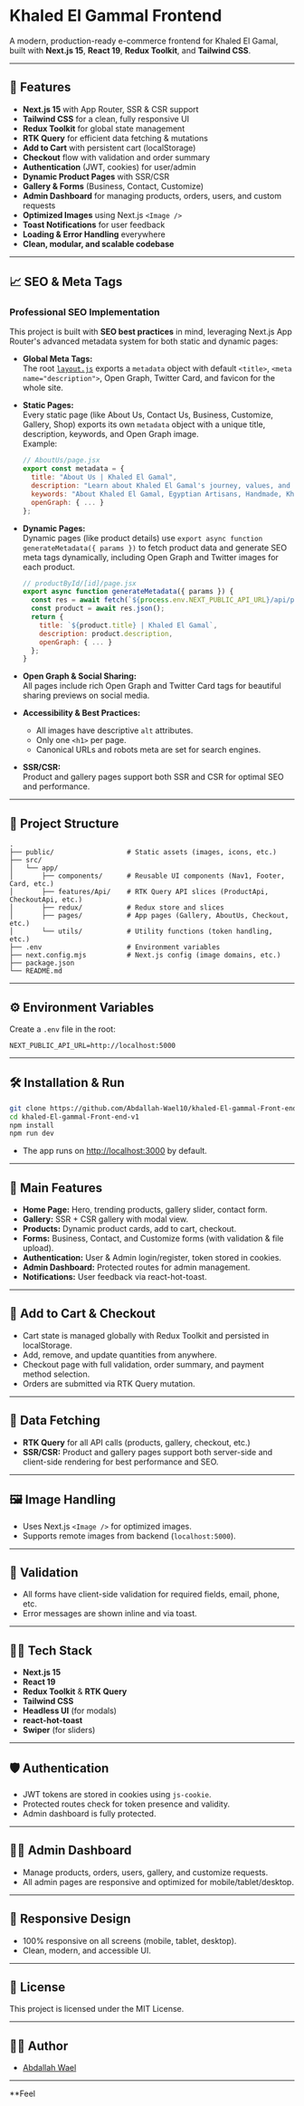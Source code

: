 # Khaled El Gammal Frontend

A modern, production-ready e-commerce frontend for Khaled El Gamal, built with **Next.js 15**, **React 19**, **Redux Toolkit**, and **Tailwind CSS**. 

---

## 🚀 Features

- **Next.js 15** with App Router, SSR & CSR support
- **Tailwind CSS** for a clean, fully responsive UI
- **Redux Toolkit** for global state management
- **RTK Query** for efficient data fetching & mutations
- **Add to Cart** with persistent cart (localStorage)
- **Checkout** flow with validation and order summary
- **Authentication** (JWT, cookies) for user/admin
- **Dynamic Product Pages** with SSR/CSR
- **Gallery & Forms** (Business, Contact, Customize)
- **Admin Dashboard** for managing products, orders, users, and custom requests
- **Optimized Images** using Next.js `<Image />`
- **Toast Notifications** for user feedback
- **Loading & Error Handling** everywhere
- **Clean, modular, and scalable codebase**

---

## 📈 SEO & Meta Tags

### Professional SEO Implementation

This project is built with **SEO best practices** in mind, leveraging Next.js App Router's advanced metadata system for both static and dynamic pages:

- **Global Meta Tags:**  
  The root [`layout.js`](src/app/layout.js) exports a `metadata` object with default `<title>`, `<meta name="description">`, Open Graph, Twitter Card, and favicon for the whole site.

- **Static Pages:**  
  Every static page (like About Us, Contact Us, Business, Customize, Gallery, Shop) exports its own `metadata` object with a unique title, description, keywords, and Open Graph image.  
  Example:
  ```js
  // AboutUs/page.jsx
  export const metadata = {
    title: "About Us | Khaled El Gamal",
    description: "Learn about Khaled El Gamal's journey, values, and commitment to authentic Egyptian craftsmanship.",
    keywords: "About Khaled El Gamal, Egyptian Artisans, Handmade, Khan El Khalili",
    openGraph: { ... }
  };
  ```

- **Dynamic Pages:**  
  Dynamic pages (like product details) use `export async function generateMetadata({ params })` to fetch product data and generate SEO meta tags dynamically, including Open Graph and Twitter images for each product.
  ```js
  // productById/[id]/page.jsx
  export async function generateMetadata({ params }) {
    const res = await fetch(`${process.env.NEXT_PUBLIC_API_URL}/api/products/${params.id}`);
    const product = await res.json();
    return {
      title: `${product.title} | Khaled El Gamal`,
      description: product.description,
      openGraph: { ... }
    };
  }
  ```

- **Open Graph & Social Sharing:**  
  All pages include rich Open Graph and Twitter Card tags for beautiful sharing previews on social media.

- **Accessibility & Best Practices:**  
  - All images have descriptive `alt` attributes.
  - Only one `<h1>` per page.
  - Canonical URLs and robots meta are set for search engines.

- **SSR/CSR:**  
  Product and gallery pages support both SSR and CSR for optimal SEO and performance.

---

## 📁 Project Structure

```
.
├── public/                  # Static assets (images, icons, etc.)
├── src/
│   └── app/
│       ├── components/      # Reusable UI components (Nav1, Footer, Card, etc.)
│       ├── features/Api/    # RTK Query API slices (ProductApi, CheckoutApi, etc.)
│       ├── redux/           # Redux store and slices
│       ├── pages/           # App pages (Gallery, AboutUs, Checkout, etc.)
│       └── utils/           # Utility functions (token handling, etc.)
├── .env                     # Environment variables
├── next.config.mjs          # Next.js config (image domains, etc.)
├── package.json
└── README.md
```

---

## ⚙️ Environment Variables

Create a `.env` file in the root:

```
NEXT_PUBLIC_API_URL=http://localhost:5000
```

---

## 🛠️ Installation & Run

```bash
git clone https://github.com/Abdallah-Wael10/khaled-El-gammal-Front-end-v1.git
cd khaled-El-gammal-Front-end-v1
npm install
npm run dev
```

- The app runs on [http://localhost:3000](http://localhost:3000) by default.

---

## 🧩 Main Features

- **Home Page:** Hero, trending products, gallery slider, contact form.
- **Gallery:** SSR + CSR gallery with modal view.
- **Products:** Dynamic product cards, add to cart, checkout.
- **Forms:** Business, Contact, and Customize forms (with validation & file upload).
- **Authentication:** User & Admin login/register, token stored in cookies.
- **Admin Dashboard:** Protected routes for admin management.
- **Notifications:** User feedback via react-hot-toast.

---

## 🛒 Add to Cart & Checkout

- Cart state is managed globally with Redux Toolkit and persisted in localStorage.
- Add, remove, and update quantities from anywhere.
- Checkout page with full validation, order summary, and payment method selection.
- Orders are submitted via RTK Query mutation.

---

## 🔄 Data Fetching

- **RTK Query** for all API calls (products, gallery, checkout, etc.)
- **SSR/CSR:** Product and gallery pages support both server-side and client-side rendering for best performance and SEO.

---

## 🖼️ Image Handling

- Uses Next.js `<Image />` for optimized images.
- Supports remote images from backend (`localhost:5000`).

---

## 📝 Validation

- All forms have client-side validation for required fields, email, phone, etc.
- Error messages are shown inline and via toast.

---

## 🧑‍💻 Tech Stack

- **Next.js 15**
- **React 19**
- **Redux Toolkit** & **RTK Query**
- **Tailwind CSS**
- **Headless UI** (for modals)
- **react-hot-toast**
- **Swiper** (for sliders)

---

## 🛡️ Authentication

- JWT tokens are stored in cookies using `js-cookie`.
- Protected routes check for token presence and validity.
- Admin dashboard is fully protected.

---

## 🧑‍💼 Admin Dashboard

- Manage products, orders, users, gallery, and customize requests.
- All admin pages are responsive and optimized for mobile/tablet/desktop.

---

## 📱 Responsive Design

- 100% responsive on all screens (mobile, tablet, desktop).
- Clean, modern, and accessible UI.

---

## 📝 License

This project is licensed under the MIT License.

---

## 👨‍💻 Author

- [Abdallah Wael](https://github.com/Abdallah-Wael10)

---

**Feel
